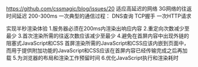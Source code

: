 https://github.com/cssmagic/blog/issues/20
适应高延迟的网络
3G网络的往返时间延迟 200-300ms
一次典型的通信过程：
DNS查询
TCP握手
一次HTTP请求

实现半秒渲染体验
1.服务器必须在200ms内渲染出响应内容
2.重定向次数减少至最少
3.首次渲染所需的往返次数应该减少至最少
4.避免在首屏内容中出现外链的阻塞式JavaScript和CSS
    首屏渲染所需的JavaScript和CSS应该内嵌到页面中，而用于提供附加功能的JavaScript和CSS应该在首屏内容已经传输完成之后再加载
5.为浏览器的布局和渲染工作预留时间
6.优化JavaScript执行和渲染耗时


